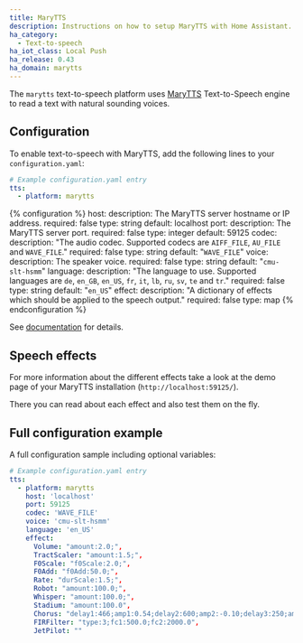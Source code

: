 ```yaml
---
title: MaryTTS
description: Instructions on how to setup MaryTTS with Home Assistant.
ha_category:
  - Text-to-speech
ha_iot_class: Local Push
ha_release: 0.43
ha_domain: marytts
---
```


The `marytts` text-to-speech platform uses [MaryTTS](http://mary.dfki.de/) Text-to-Speech engine to read a text with natural sounding voices.

## Configuration

To enable text-to-speech with MaryTTS, add the following lines to your `configuration.yaml`:

```yaml
# Example configuration.yaml entry
tts:
  - platform: marytts
```

{% configuration %}
host:
  description: The MaryTTS server hostname or IP address.
  required: false
  type: string
  default: localhost
port:
  description: The MaryTTS server port.
  required: false
  type: integer
  default: 59125
codec:
  description: "The audio codec. Supported codecs are `AIFF_FILE`, `AU_FILE` and `WAVE_FILE`."
  required: false
  type: string
  default: "`WAVE_FILE`"
voice:
  description: The speaker voice.
  required: false
  type: string
  default: "`cmu-slt-hsmm`"
language:
  description: "The language to use. Supported languages are `de`, `en_GB`, `en_US`, `fr`, `it`, `lb`, `ru`, `sv`, `te` and `tr`."
  required: false
  type: string
  default: "`en_US`"
effect:
  description: "A dictionary of effects which should be applied to the speech output."
  required: false
  type: map
{% endconfiguration %}

See [documentation](http://mary.dfki.de/documentation/index.html) for details.

## Speech effects

For more information about the different effects take a look at the demo page of your MaryTTS installation (`http://localhost:59125/`).

There you can read about each effect and also test them on the fly.

## Full configuration example

A full configuration sample including optional variables:

```yaml
# Example configuration.yaml entry
tts:
  - platform: marytts
    host: 'localhost'
    port: 59125
    codec: 'WAVE_FILE'
    voice: 'cmu-slt-hsmm'
    language: 'en_US'
    effect:
      Volume: "amount:2.0;",
      TractScaler: "amount:1.5;",
      F0Scale: "f0Scale:2.0;",
      F0Add: "f0Add:50.0;",
      Rate: "durScale:1.5;",
      Robot: "amount:100.0;",
      Whisper: "amount:100.0;",
      Stadium: "amount:100.0",
      Chorus: "delay1:466;amp1:0.54;delay2:600;amp2:-0.10;delay3:250;amp3:0.30",
      FIRFilter: "type:3;fc1:500.0;fc2:2000.0",
      JetPilot: ""
```
